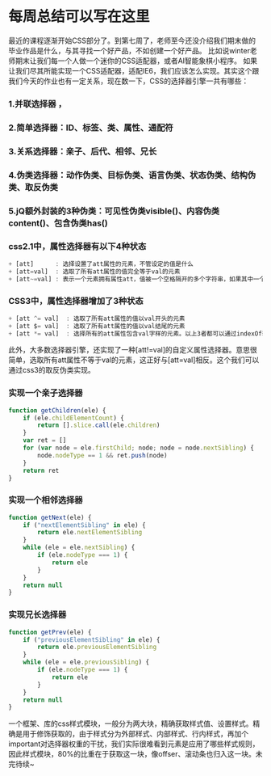 # 每周总结可以写在这里

最近的课程逐渐开始CSS部分了。到第七周了，老师至今还没介绍我们期末做的毕业作品是什么，与其寻找一个好产品，不如创建一个好产品。
比如说winter老师期末让我们每一个人做一个迷你的CSS适配器，或者AI智能象棋小程序。
如果让我们尽其所能实现一个CSS适配器，适配IE6，我们应该怎么实现。其实这个跟我们今天的作业也有一定关系，现在数一下，CSS的选择器引擎一共有哪些：

### 1.并联选择器 ，
### 2.简单选择器：ID、标签、类、属性、通配符
### 3.关系选择器：亲子、后代、相邻、兄长
### 4.伪类选择器：动作伪类、目标伪类、语言伪类、状态伪类、结构伪类、取反伪类
### 5.jQ额外封装的3种伪类：可见性伪类visible()、内容伪类content()、包含伪类has()

### css2.1中，属性选择器有以下4种状态
```javascript
+ [att]      : 选择设置了att属性的元素，不管设定的值是什么
+ [att=val]  : 选取了所有att属性的值完全等于val的元素
+ [att~=val] : 表示一个元素拥有属性att，值被一个空格隔开的多个字符串，如果其中一个字符串等于val就能匹配上
```

### CSS3中，属性选择器增加了3种状态
```javascript
+ [att ^= val]  : 选取了所有att属性的值以val开头的元素
+ [att $= val]  : 选取了所有att属性的值以val结尾的元素
+ [att *= val]  : 选择所有的att属性包含val字样的元素。以上3者都可以通过indexOf轻松实现
```
此外，大多数选择器引擎，还实现了一种[att!=val]的自定义属性选择器。意思很简单，选取所有att属性不等于val的元素，这正好与[att=val]相反。这个我们可以通过css3的取反伪类实现。


### 实现一个亲子选择器
```javascript
function getChildren(ele) {
    if (ele.childElementCount) {
        return [].slice.call(ele.children)
    } 
    var ret = []
    for (var node = ele.firstChild; node; node = node.nextSibling) {
        node.nodeType == 1 && ret.push(node)
    }
    return ret
}
```

### 实现一个相邻选择器
```javascript
function getNext(ele) {
    if ("nextElementSibling" in ele) {
        return ele.nextElementSibling
    }
    while (ele = ele.nextSibling) {
        if (ele.nodeType === 1) {
            return ele
        }
    }
    return null
}
```

### 实现兄长选择器
```javascript
function getPrev(ele) {
    if ("previousElementSibling" in ele) {
        return ele.previousElementSibling
    }
    while (ele = ele.previousSibling) {
        if (ele.nodeType === 1) {
            return ele
        }
    }
    return null
}
```

一个框架、库的css样式模块，一般分为两大块，精确获取样式值、设置样式。精确是用于修饰获取的，由于样式分为外部样式、内部样式、行内样式，再加个important对选择器权重的干扰，我们实际很难看到元素是应用了哪些样式规则，因此样式模块，80%的比重在于获取这一块，像offser、滚动条也归入这一块。未完待续~